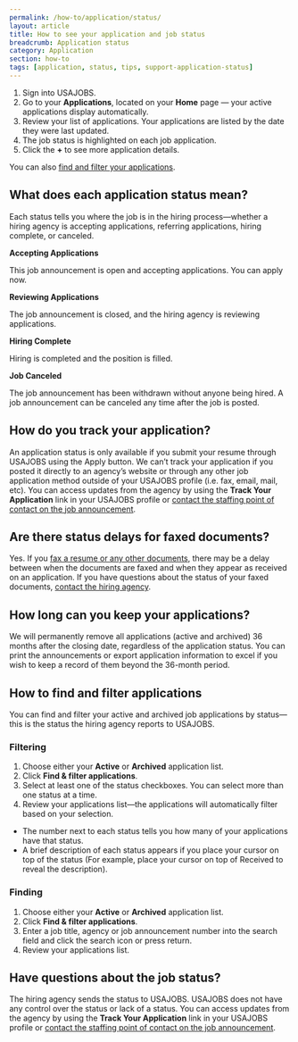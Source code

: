 ```yaml
---
permalink: /how-to/application/status/
layout: article
title: How to see your application and job status
breadcrumb: Application status
category: Application
section: how-to
tags: [application, status, tips, support-application-status]
---
```


1.	Sign into USAJOBS.
2.	Go to your **Applications**, located on your **Home** page — your active applications display automatically.
3.	Review your list of applications. Your applications are listed by the date they were last updated.
4.	The job status is highlighted on each job application.
5.	Click the **+** to see more application details.

You can also [find and filter your applications](#how-to-find-and-filter-applications).

## What does each application status mean?

Each status tells you where the job is in the hiring process—whether a hiring agency is accepting applications, referring applications, hiring complete, or canceled.

**Accepting Applications**

This job announcement is open and accepting applications. You can apply now.

**Reviewing Applications**

The job announcement is closed, and the hiring agency is reviewing applications.

**Hiring Complete**

Hiring is completed and the position is filled.

**Job Canceled**

The job announcement has been withdrawn without anyone being hired. A job announcement can be canceled any time after the job is posted.

## How do you track your application?

An application status is only available if you submit your resume through USAJOBS using the Apply button. We can’t track your application if you posted it directly to an agency’s website or through any other job application method outside of your USAJOBS profile (i.e. fax, email, mail, etc). You can access updates from the agency by using the **Track Your Application** link in your USAJOBS profile or [contact the staffing point of contact on the job announcement](../agency/contact/).

## Are there status delays for faxed documents?

Yes. If you [fax a resume or any other documents](../../account/documents/fax/), there may be a delay between when the documents are faxed and when they appear as received on an application. If you have questions about the status of your faxed documents, [contact the hiring agency](../agency/contact/).

## How long can you keep your applications?

We will permanently remove all applications (active and archived) 36 months after the closing date, regardless of the application status. You can print the announcements or export application information to excel if you wish to keep a record of them beyond the 36-month period.

## How to find and filter applications  

You can find and filter your active and archived job applications by status—this is the status the hiring agency reports to USAJOBS.

### Filtering

1.	Choose either your **Active** or **Archived** application list.
2.	Click **Find &amp; filter applications**.
3.	Select at least one of the status checkboxes. You can select more than one status at a time.
4.	Review your applications list—the applications will automatically filter based on your selection.

* The number next to each status tells you how many of your applications have that status.
* A brief description of each status appears if you place your cursor on top of the status (For example, place your cursor on top of Received to reveal the description).

### Finding

1.	Choose either your **Active** or **Archived** application list.
2.	Click **Find &amp; filter applications**.
3.	Enter a job title, agency or job announcement number into the search field and click the search icon or press return.
4.	Review your applications list.

## Have questions about the job status?

The hiring agency sends the status to USAJOBS. USAJOBS does not have any control over the status or lack of a status. You can access updates from the agency by using the **Track Your Application** link in your USAJOBS profile or [contact the staffing point of contact on the job announcement](../agency/contact/).
